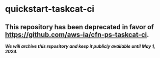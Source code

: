 # quickstart-taskcat-ci 
## This repository has been deprecated in favor of https://github.com/aws-ia/cfn-ps-taskcat-ci. 
***We will archive this repository and keep it publicly available until May 1, 2024.***
